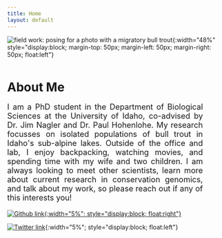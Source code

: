 ```yaml
---
title: Home
layout: default
---
```


![field work: posing for a photo with a migratory bull trout](https://jacobwbowman.github.io/website/assets/images/bulltroutselfie.JPG){:width="48%" style="display:block; margin-top: 50px; margin-left: 50px; margin-right: 50px; float:left"}


<h1 style="margin-top: 50px">
About Me
</h1>

<p style="margin-right: 50px; text-align: justify; text-justify: inter-word; font-size: 18px">
  I am a PhD student in the Department of Biological Sciences at the University of Idaho, co-advised by Dr. Jim Nagler and Dr. Paul Hohenlohe. My research focusses on isolated populations of bull trout in Idaho's sub-alpine lakes. Outside of the office and lab, I enjoy backpacking, watching movies, and spending time with my wife and two children. I am always looking to meet other scientists, learn more about current research in conservation genomics, and talk about my work, so please reach out if any of this interests you!
</p>

[![Github link](https://jacobwbowman.github.io/website/assets/images/github-logo.png){:width="5%"; style="display:block; float:right"}](https://github.com/jacobwbowman)

[![Twitter link](https://jacobwbowman.github.io/website/assets/images/sl_z_072523_61700_01.jpg)](https://twitter.com/jbowman1018){:width="5%"; style="display:block; float:left"}
